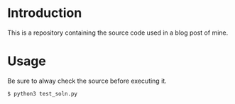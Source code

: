 # Introduction
This is a repository containing the source code used in a blog post of mine.

# Usage
Be sure to alway check the source before executing it.
```
$ python3 test_soln.py
```
